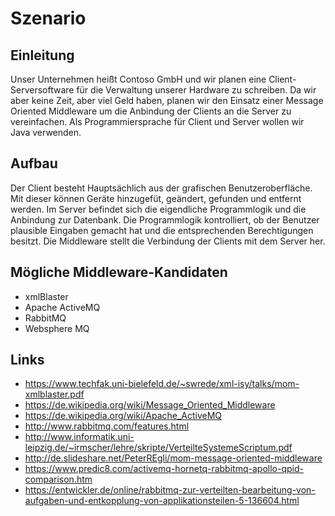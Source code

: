 # Szenario
## Einleitung
Unser Unternehmen heißt Contoso GmbH und wir planen eine Client- Serversoftware für die Verwaltung unserer Hardware zu schreiben. Da wir aber keine Zeit, aber viel Geld haben, planen wir den Einsatz einer Message Oriented Middleware um die Anbindung der Clients an die Server zu vereinfachen. Als Programmiersprache für Client und Server wollen wir Java verwenden.
## Aufbau
Der Client besteht Hauptsächlich aus der grafischen Benutzeroberfläche. Mit dieser können Geräte hinzugefüt, geändert, gefunden und entfernt werden. 
Im Server befindet sich die eigendliche Programmlogik und die Anbindung zur Datenbank. Die Programmlogik kontrolliert, ob der Benutzer plausible Eingaben gemacht hat und die entsprechenden Berechtigungen besitzt. 
Die Middleware stellt die Verbindung der Clients mit dem Server her. 
## Mögliche Middleware-Kandidaten
* xmlBlaster
* Apache ActiveMQ
* RabbitMQ 
* Websphere MQ

## Links
* https://www.techfak.uni-bielefeld.de/~swrede/xml-isy/talks/mom-xmlblaster.pdf
* https://de.wikipedia.org/wiki/Message_Oriented_Middleware
* https://de.wikipedia.org/wiki/Apache_ActiveMQ
* http://www.rabbitmq.com/features.html
* http://www.informatik.uni-leipzig.de/~irmscher/lehre/skripte/VerteilteSystemeScriptum.pdf
* http://de.slideshare.net/PeterREgli/mom-message-oriented-middleware
* https://www.predic8.com/activemq-hornetq-rabbitmq-apollo-qpid-comparison.htm
* https://entwickler.de/online/rabbitmq-zur-verteilten-bearbeitung-von-aufgaben-und-entkopplung-von-applikationsteilen-5-136604.html
